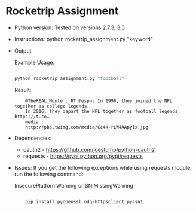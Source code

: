 # Rocketrip Assignment

* Python version: Tested on versions 2.7.3, 3.5

* Instructions: python rocketrip_assignment.py "keyword"

* Output 

	Example Usage:

	```bash

	python rocketrip_assignment.py "football"

	```
	Result:

	```
		@TheREAL_Monte : RT @espn: In 1998, they joined the NFL together as college legends.
		In 2016, they depart the NFL together as football legends. https://t.co… 
		media : 
		http://pbs.twimg.com/media/Cc4k-rLW4AApyIx.jpg
	```

* Dependencies:

	* oauth2 	 - https://github.com/joestump/python-oauth2
	* requests - https://pypi.python.org/pypi/requests

* Issues:
	If you get the following exceptions while using requests module run the following command:
	
	InsecurePlatformWarning or SNIMissingWarning

	```bash

		pip install pyopenssl ndg-httpsclient pyasn1

	```
